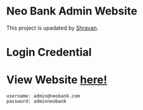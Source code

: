 # Neo Bank Admin Website

This project is upadated by [Shravan](https://github.com/myselfshravan).


# Login Credential

# View Website [here!](https://neo-bank-admin.vercel.app/)

```
username: admin@neobank.com
password: adminneobank
```

